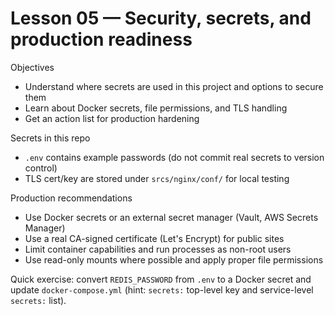 # Lesson 05 — Security, secrets, and production readiness

Objectives
- Understand where secrets are used in this project and options to secure them
- Learn about Docker secrets, file permissions, and TLS handling
- Get an action list for production hardening

Secrets in this repo
- `.env` contains example passwords (do not commit real secrets to version control)
- TLS cert/key are stored under `srcs/nginx/conf/` for local testing

Production recommendations
- Use Docker secrets or an external secret manager (Vault, AWS Secrets Manager)
- Use a real CA-signed certificate (Let's Encrypt) for public sites
- Limit container capabilities and run processes as non-root users
- Use read-only mounts where possible and apply proper file permissions

Quick exercise: convert `REDIS_PASSWORD` from `.env` to a Docker secret and update `docker-compose.yml` (hint: `secrets:` top-level key and service-level `secrets:` list).
